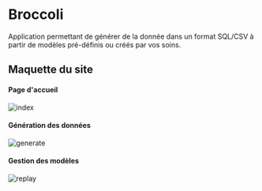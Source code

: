 # Broccoli

Application permettant de générer de la donnée dans un format SQL/CSV à partir de modèles pré-définis ou créés par vos soins. 


## Maquette du site 


#### Page d'accueil
![index](https://github.com/Gouderg/app-Brocoli/blob/master/maquette/index.png)


#### Génération des données
![generate](https://github.com/Gouderg/app-Brocoli/blob/master/maquette/generate.png)


#### Gestion des modèles
![replay](https://github.com/Gouderg/app-Brocoli/blob/master/maquette/replay.png)